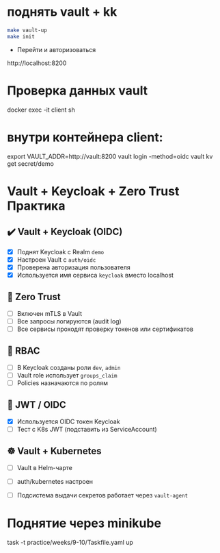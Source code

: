 # поднять vault + kk
```sh
make vault-up
make init
```

- Перейти и авторизоваться

http://localhost:8200 

# Проверка данных vault
docker exec -it client sh

# внутри контейнера client:
export VAULT_ADDR=http://vault:8200
vault login -method=oidc
vault kv get secret/demo


# Vault + Keycloak + Zero Trust Практика

## ✔️ Vault + Keycloak (OIDC)
- [x] Поднят Keycloak с Realm `demo`
- [x] Настроен Vault с `auth/oidc`
- [x] Проверена авторизация пользователя
- [x] Используется имя сервиса `keycloak` вместо localhost

## 🔐 Zero Trust
- [ ] Включен mTLS в Vault
- [ ] Все запросы логируются (audit log)
- [ ] Все сервисы проходят проверку токенов или сертификатов

## 👥 RBAC
- [ ] В Keycloak созданы роли `dev`, `admin`
- [ ] Vault role использует `groups_claim`
- [ ] Policies назначаются по ролям

## 🔑 JWT / OIDC
- [x] Используется OIDC токен Keycloak
- [ ] Тест с K8s JWT (подставить из ServiceAccount)

## ☸️ Vault + Kubernetes
- [ ] Vault в Helm-чарте
- [ ] auth/kubernetes настроен
- [ ] Подсистема выдачи секретов работает через `vault-agent`


# Поднятие через minikube

task -t practice/weeks/9-10/Taskfile.yaml up
